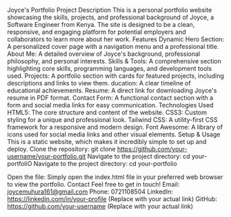 Joyce's Portfolio
Project Description
This is a personal portfolio website showcasing the skills, projects, and professional background of Joyce, a Software Engineer from Kenya. The site is designed to be a clean, responsive, and engaging platform for potential employers and collaborators to learn more about her work.
Features
Dynamic Hero Section: A personalized cover page with a navigation menu and a professional title.
About Me: A detailed overview of Joyce's background, professional philosophy, and personal interests.
Skills & Tools: A comprehensive section highlighting core skills, programming languages, and development tools used.
Projects: A portfolio section with cards for featured projects, including descriptions and links to view them.
ducation: A clear timeline of educational achievements.
Resume: A direct link for downloading Joyce's resume in PDF format.
Contact Form: A functional contact section with a form and social media links for easy communication.
Technologies Used
HTML5: The core structure and content of the website.
CSS3: Custom styling for a unique and professional look.
Tailwind CSS: A utility-first CSS framework for a responsive and modern design.
Font Awesome: A library of icons used for social media links and other visual elements.
Setup & Usage
This is a static website, which makes it incredibly simple to set up and deploy.
Clone the repository:
git clone https://github.com/your-username/your-portfolio.git
Navigate to the project directory:
cd your-portfoliO
Navigate to the project directory:
cd your-portfolio


Open the file: Simply open the index.html file in your preferred web browser to view the portfolio.
Contact
Feel free to get in touch!
Email: joycemuhura161@gmail.com
Phone: 0721108504
LinkedIn: https://linkedin.com/in/your-profile (Replace with your actual link)
GitHub: https://github.com/your-username (Replace with your actual link)
